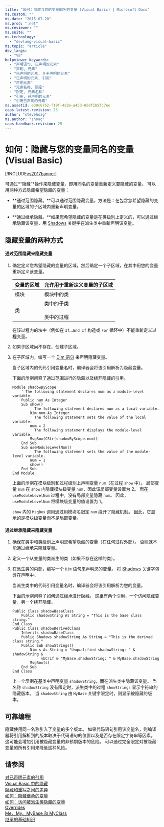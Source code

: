 ```yaml
---
title: "如何：隐藏与您的变量同名的变量 (Visual Basic) | Microsoft Docs"
ms.custom: ""
ms.date: "2015-07-20"
ms.prod: ".net"
ms.reviewer: ""
ms.suite: ""
ms.technology: 
  - "devlang-visual-basic"
ms.topic: "article"
dev_langs: 
  - "VB"
helpviewer_keywords: 
  - "声明语句, 已声明的元素"
  - "声明, 元素"
  - "已声明的元素, 关于声明的元素"
  - "已声明的元素, 引用"
  - "声明元素"
  - "元素名称, 限定"
  - "限定, 元素名称"
  - "引用, 已声明的元素"
  - "引用已声明的元素"
ms.assetid: e39c0752-f19f-4d2e-a453-00df1b5fc7ee
caps.latest.revision: 25
author: "stevehoag"
ms.author: "shoag"
caps.handback.revision: 25
---
```

# 如何：隐藏与您的变量同名的变量 (Visual Basic)
[!INCLUDE[vs2017banner](../../../../visual-basic/includes/vs2017banner.md)]

可通过*“隐藏”*操作来隐藏变量，即用同名的变量重新定义要隐藏的变量。  可以用两种方式隐藏希望隐藏的变量：  
  
-   **通过范围隐藏。**可以通过范围隐藏变量，方法是：在包含您希望隐藏的变量的区域的子区域内重新声明变量。  
  
-   **通过继承隐藏。**如果您希望隐藏的变量是在类级别上定义的，可以通过继承隐藏该变量，用 [Shadows](../../../../visual-basic/language-reference/modifiers/shadows.md) 关键字在派生类中重新声明该变量。  
  
## 隐藏变量的两种方式  
  
#### 通过范围隐藏来隐藏变量  
  
1.  确定定义您希望隐藏的变量的区域，然后确定一个子区域，在其中用您的变量重新定义该变量。  
  
    |变量的区域|允许用于重新定义变量的子区域|  
    |-----------|--------------------|  
    |模块|模块中的类|  
    |类|类中的子类<br /><br /> 类中的过程|  
  
     在该过程内的块中（例如在 `If`...`End If` 构造或 `For` 循环中）不能重新定义过程变量。  
  
2.  如果子区域尚不存在，创建子区域。  
  
3.  在子区域内，编写一个 [Dim 语句](../../../../visual-basic/language-reference/statements/dim-statement.md) 来声明隐藏变量。  
  
     当子区域内的代码引用变量名时，编译器会将该引用解析为隐藏变量。  
  
     下面的示例阐释了通过范围进行的隐藏以及绕开隐藏的引用。  
  
    ```  
    Module shadowByScope  
        ' The following statement declares num as a module-level variable.  
        Public num As Integer  
        Sub show()  
            ' The following statement declares num as a local variable.  
            Dim num As Integer  
            ' The following statement sets the value of the local variable.  
            num = 2  
            ' The following statement displays the module-level variable.  
            MsgBox(CStr(shadowByScope.num))  
        End Sub  
        Sub useModuleLevelNum()  
            ' The following statement sets the value of the module-level variable.  
            num = 1  
            show()  
        End Sub  
    End Module  
    ```  
  
     上面的示例在模块级别和过程级别上声明变量 `num`（在过程 `show` 中）。  局部变量 `num` 在 `show` 内隐藏模块级变量 `num`，因此该局部变量设置为 2。  而在 `useModuleLevelNum` 过程中，没有局部变量隐藏 `num`。  因此，`useModuleLevelNum` 将模块级变量的值设置为 1。  
  
     `show` 内的 `MsgBox` 调用通过用模块名限定 `num` 绕开了隐藏机制。  因此，它显示的是模块级变量而不是局部变量。  
  
#### 通过继承隐藏来隐藏变量  
  
1.  确保在类中和类级别上声明您希望隐藏的变量（在任何过程外部）。  否则就不能通过继承来隐藏变量。  
  
2.  定义一个从变量的类派生的类（如果不存在这样的类）。  
  
3.  在派生类的内部，编写一个 `Dim` 语句来声明您的变量。  将 [Shadows](../../../../visual-basic/language-reference/modifiers/shadows.md) 关键字包含在声明中。  
  
     当派生类中的代码引用变量名时，编译器会将该引用解析为您的变量。  
  
     下面的示例阐释了如何通过继承进行隐藏。  这里有两个引用，一个访问隐藏变量，另一个绕开隐藏。  
  
    ```  
    Public Class shadowBaseClass  
        Public shadowString As String = "This is the base class string."  
    End Class  
    Public Class shadowDerivedClass  
        Inherits shadowBaseClass  
        Public Shadows shadowString As String = "This is the derived class string."  
        Public Sub showStrings()  
            Dim s As String = "Unqualified shadowString: " & shadowString &  
                 vbCrLf & "MyBase.shadowString: " & MyBase.shadowString  
            MsgBox(s)  
        End Sub  
    End Class  
    ```  
  
     上一个示例在基类中声明变量 `shadowString`，而在派生类中隐藏该变量。  当名称 `shadowString` 没有限定时，派生类中的过程 `showStrings` 显示字符串的隐藏版本。  当 `shadowString` 由 `MyBase` 关键字限定时，则显示被隐藏的版本。  
  
## 可靠编程  
 隐藏使用同一名称引入了变量的多个版本。  如果代码语句引用该变量名，则编译器将引用解析到的版本取决于代码语句的位置以及是否存在限定字符串等因素。  这可能会增加引用被隐藏变量的非预期版本的危险。  可以通过完全限定对被隐藏变量的所有引用来降低这种风险。  
  
## 请参阅  
 [对已声明元素的引用](../../../../visual-basic/programming-guide/language-features/declared-elements/references-to-declared-elements.md)   
 [Visual Basic 中的隐藏](../../../../visual-basic/programming-guide/language-features/declared-elements/shadowing.md)   
 [隐藏和重写之间的差异](../../../../visual-basic/programming-guide/language-features/declared-elements/differences-between-shadowing-and-overriding.md)   
 [如何：隐藏继承的变量](../../../../visual-basic/programming-guide/language-features/declared-elements/how-to-hide-an-inherited-variable.md)   
 [如何：访问被派生类隐藏的变量](../../../../visual-basic/programming-guide/language-features/declared-elements/how-to-access-a-variable-hidden-by-a-derived-class.md)   
 [Overrides](../../../../visual-basic/language-reference/modifiers/overrides.md)   
 [Me、My、MyBase 和 MyClass](../../../../visual-basic/programming-guide/program-structure/me-my-mybase-and-myclass.md)   
 [继承的基础知识](../../../../visual-basic/programming-guide/language-features/objects-and-classes/inheritance-basics.md)